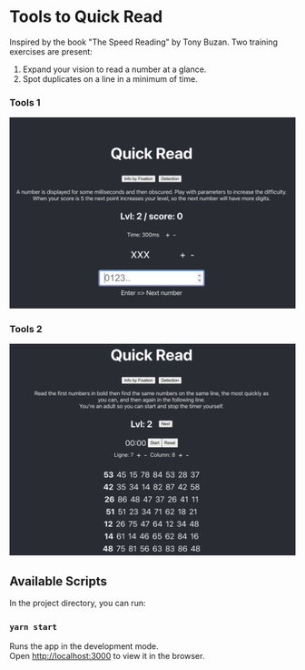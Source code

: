 # Tools to Quick Read
Inspired by the book "The Speed Reading" by Tony Buzan.
Two training exercises are present:
1. Expand your vision to read a number at a glance.
2. Spot duplicates on a line in a minimum of time.

### Tools 1
![tools 1](./public/capture1.png "tools 1")
### Tools 2
![tools 2](./public/capture2.png "tools 2")

## Available Scripts
In the project directory, you can run:

### `yarn start`

Runs the app in the development mode.\
Open [http://localhost:3000](http://localhost:3000) to view it in the browser.
